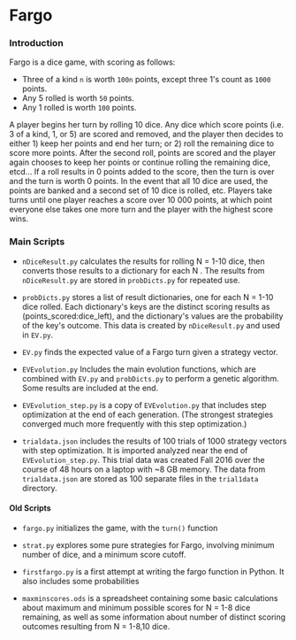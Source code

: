 # Fargo

### Introduction

Fargo is a dice game, with scoring as follows:

 - Three of a kind `n` is worth `100n` points, except three 1's count as `1000` points.
 - Any 5 rolled is worth `50` points.
 - Any 1 rolled is worth `100` points.

A player begins her turn by rolling 10 dice. Any dice which score points (i.e. 3 of a kind, 1, or 5) are scored and removed, and the player then decides to either 1) keep her points and end her turn; or 2) roll the remaining dice to score more points. After the second roll, points are scored and the player again chooses to keep her points or continue rolling the remaining dice, etcd... If a roll results in 0 points added to the score, then the turn is over and the turn is worth 0 points. In the event that all 10 dice are used, the points are banked and a second set of 10 dice is rolled, etc. Players take turns until one player reaches a score over 10 000 points, at which point everyone else takes one more turn and the player with the highest score wins.


### Main Scripts

- `nDiceResult.py` calculates the results for rolling N = 1-10 dice, then converts those results to a dictionary for each N . The results from `nDiceResult.py` are stored in `probDicts.py` for repeated use.

- `probDicts.py` stores a list of result dictionaries, one for each N = 1-10 dice rolled. Each dictionary's keys are the distinct scoring results as (points_scored:dice_left), and the dictionary's values are the probability of the key's outcome. This data is created by `nDiceResult.py` and used in `EV.py`.

- `EV.py` finds the expected value of a Fargo turn given a strategy vector.

- `EVEvolution.py` Includes the main evolution functions, which are combined with `EV.py` and `probDicts.py` to perform a genetic algorithm. Some results are included at the end.

- `EVEvolution_step.py` is a copy of `EVEvolution.py` that includes step optimization at the end of each generation. (The strongest strategies converged much more frequently with this step optimization.)

- `trialdata.json` includes the results of 100 trials of 1000 strategy vectors with step optimization. It is imported analyzed near the end of `EVEvolution_step.py`. This trial data was created Fall 2016 over the course of 48 hours on a laptop with ~8 GB memory. The data from `trialdata.json` are stored as 100 separate files in the `trial1data` directory.


#### Old Scripts

- `fargo.py` initializes the game, with the `turn()` function

- `strat.py` explores some pure strategies for Fargo, involving minimum number of dice, and a minimum score cutoff.

- `firstfargo.py` is a first attempt at writing the fargo function in Python. It also includes some probabilities

- `maxminscores.ods` is a spreadsheet containing some basic calculations about maximum and minimum possible scores for N = 1-8 dice remaining, as well as some information about number of distinct scoring outcomes resulting from N = 1-8,10 dice.
